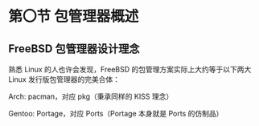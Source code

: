# 第〇节 包管理器概述

## FreeBSD 包管理器设计理念 <a href="#freebsd-bao-guan-li-qi-she-ji-li-nian" id="freebsd-bao-guan-li-qi-she-ji-li-nian"></a>

熟悉 Linux 的人也许会发现，FreeBSD 的包管理方案实际上大约等于以下两大 Linux 发行版包管理器的完美合体：

Arch: pacman，对应 pkg（秉承同样的 KISS 理念）

Gentoo: Portage，对应 Ports（Portage 本身就是 Ports 的仿制品）

